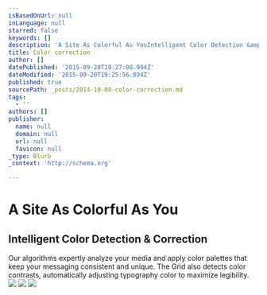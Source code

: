 ```yaml
---
isBasedOnUrl: null
inLanguage: null
starred: false
keywords: []
description: 'A Site As Colorful As YouIntelligent Color Detection &amp; CorrectionOur algorithms expertly analyze your media and apply color palettes that keep your messag'
title: Color correction
author: []
datePublished: '2015-09-20T19:27:08.994Z'
dateModified: '2015-09-20T19:25:56.894Z'
published: true
sourcePath: _posts/2014-10-08-color-correction.md
tags:
  - ''
authors: []
publisher:
  name: null
  domain: null
  url: null
  favicon: null
_type: Blurb
_context: 'http://schema.org'

---
```

# A Site As Colorful As You

## Intelligent Color Detection & Correction

Our algorithms expertly analyze your media and apply color palettes that keep your messaging consistent and unique. The Grid also detects color contrasts, automatically adjusting typography color to maximize legibility.
![](https://s3-us-west-2.amazonaws.com/cdn.thegrid.io/assets/images/purus-01.jpg)
![](https://s3-us-west-2.amazonaws.com/cdn.thegrid.io/assets/images/purus-02.jpg)
![](https://s3-us-west-2.amazonaws.com/cdn.thegrid.io/assets/images/purus-03.jpg)